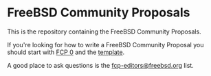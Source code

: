 # FreeBSD Community Proposals

This is the repository containing the FreeBSD Community Proposals.

If you're looking for how to write a FreeBSD Community Proposal you should
start with [FCP 0](./FCP-0000.md) and the
[template](./template.md).

A good place to ask questions is the fcp-editors@freebsd.org list.
